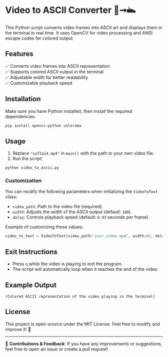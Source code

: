 # Video to ASCII Converter 🎥➞🖦️

This Python script converts video frames into ASCII art and displays them in the terminal in real time. It uses OpenCV for video processing and ANSI escape codes for colored output.

## Features  
✅ Converts video frames into ASCII representation  
✅ Supports colored ASCII output in the terminal  
✅ Adjustable width for better readability  
✅ Customizable playback speed  

## Installation  

Make sure you have Python installed, then install the required dependencies:  

```bash
pip install opencv-python colorama
```

## Usage  

1. Replace `"saf2ai4.mp4"` in `main()` with the path to your own video file.  
2. Run the script:  

```bash
python video_to_ascii.py
```

### Customization  

You can modify the following parameters when initializing the `VideoToText` class:  

- `video_path`: Path to the video file (required).  
- `width`: Adjusts the width of the ASCII output (default: `100`).  
- `delay`: Controls playback speed (default: `0.03` seconds per frame).  

Example of customizing these values:  

```python
video_to_text = VideoToText(video_path="your_video.mp4", width=80, delay=0.05)
```

## Exit Instructions  

- Press `q` while the video is playing to exit the program.  
- The script will automatically loop when it reaches the end of the video.  

## Example Output  

```
(Colored ASCII representation of the video playing in the terminal)
```

## License  

This project is open-source under the MIT License. Feel free to modify and improve it! 🚀  

---

🔹 **Contributions & Feedback**: If you have any improvements or suggestions, feel free to open an issue or create a pull request!  

